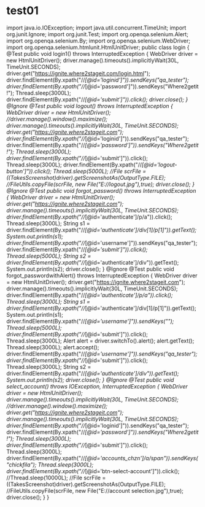 test01
======

import java.io.IOException; import java.util.concurrent.TimeUnit;  import org.junit.Ignore; import org.junit.Test; import org.openqa.selenium.Alert; import org.openqa.selenium.By; import org.openqa.selenium.WebDriver; import org.openqa.selenium.htmlunit.HtmlUnitDriver;   public class login {  	@Test 	 	public void login1() throws InterruptedException 	{ 		WebDriver driver = new HtmlUnitDriver(); 		driver.manage().timeouts().implicitlyWait(30L, TimeUnit.SECONDS); 		driver.get("https://ignite.where2stageit.com/login.html"); 		driver.findElement(By.xpath("//*[@id='loginid']")).sendKeys("qa_tester"); 		driver.findElement(By.xpath("//*[@id='password']")).sendKeys("Where2getit!"); 		Thread.sleep(3000L); 		driver.findElement(By.xpath("//*[@id='submit']")).click(); 		driver.close(); 		 	} 	@Ignore 	@Test  	public void logout() throws InterruptedException 	{ 		WebDriver driver = new HtmlUnitDriver(); 		//driver.manage().window().maximize(); 		driver.manage().timeouts().implicitlyWait(30L, TimeUnit.SECONDS); 		driver.get("https://ignite.where2stageit.com"); 		 		driver.findElement(By.xpath("//*[@id='loginid']")).sendKeys("qa_tester"); 		driver.findElement(By.xpath("//*[@id='password']")).sendKeys("Where2getit!"); 		Thread.sleep(3000L); 		driver.findElement(By.xpath("//*[@id='submit']")).click(); 		Thread.sleep(3000L); 		 		driver.findElement(By.xpath("//*[@id='logout-button']")).click(); 		Thread.sleep(5000L); 		//File scrFile = ((TakesScreenshot)driver).getScreenshotAs(OutputType.FILE); 		//FileUtils.copyFile(scrFile, new File("E://logout.jpg"),true); 		driver.close();  	} 	@Ignore 	@Test  	public void forgot_password() throws InterruptedException 	{ 		WebDriver driver = new HtmlUnitDriver(); 		driver.get("https://ignite.where2stageit.com"); 		driver.manage().timeouts().implicitlyWait(30L, TimeUnit.SECONDS); 		driver.findElement(By.xpath("//*[@id='authenticate']/p/a")).click(); 		Thread.sleep(3000L); 		String s1 = driver.findElement(By.xpath("//*[@id='authenticate']/div[1]/p[1]")).getText(); 		System.out.println(s1); 		 		driver.findElement(By.xpath("//*[@id='username']")).sendKeys("qa_tester"); 		 		driver.findElement(By.xpath("//*[@id='submit']")).click(); 		Thread.sleep(5000L); 		String s2 = driver.findElement(By.xpath("//*[@id='authenticate']/div")).getText(); 		System.out.println(s2); 		driver.close(); 		 	} 	@Ignore 	@Test  	public void forgot_passwordwithAlert() throws InterruptedException 	{ 		WebDriver driver = new HtmlUnitDriver(); 		driver.get("https://ignite.where2stageit.com"); 		driver.manage().timeouts().implicitlyWait(30L, TimeUnit.SECONDS); 		driver.findElement(By.xpath("//*[@id='authenticate']/p/a")).click(); 		Thread.sleep(3000L); 		String s1 = driver.findElement(By.xpath("//*[@id='authenticate']/div[1]/p[1]")).getText(); 		System.out.println(s1); 		 		driver.findElement(By.xpath("//*[@id='username']")).sendKeys(""); 		Thread.sleep(5000L); 		driver.findElement(By.xpath("//*[@id='submit']")).click(); 		Thread.sleep(3000L); 		 		Alert alert = driver.switchTo().alert(); 		alert.getText(); 		Thread.sleep(3000L); 		alert.accept(); 		         driver.findElement(By.xpath("//*[@id='username']")).sendKeys("qa_tester"); 		 		driver.findElement(By.xpath("//*[@id='submit']")).click(); 		Thread.sleep(3000L); 		String s2 = driver.findElement(By.xpath("//*[@id='authenticate']/div")).getText(); 		System.out.println(s2); 		driver.close();  	} 	@Ignore 	@Test  	public void select_account() throws IOException, InterruptedException 	{ 		WebDriver driver = new HtmlUnitDriver(); 		driver.manage().timeouts().implicitlyWait(30L, TimeUnit.SECONDS); 		//driver.manage().window().maximize(); 		driver.get("https://ignite.where2stageit.com"); 		driver.manage().timeouts().implicitlyWait(30L, TimeUnit.SECONDS); 		driver.findElement(By.xpath("//*[@id='loginid']")).sendKeys("qa_tester"); 		driver.findElement(By.xpath("//*[@id='password']")).sendKeys("Where2getit!"); 		Thread.sleep(3000L); 		driver.findElement(By.xpath("//*[@id='submit']")).click(); 		Thread.sleep(3000L); 		 		driver.findElement(By.xpath("//*[@id='accounts_chzn']/a/span")).sendKeys("chickfila"); 		Thread.sleep(3000L); 		driver.findElement(By.xpath("//*[@id='btn-select-account']")).click(); 		//Thread.sleep(10000L); 		 		//File scrFile = ((TakesScreenshot)driver).getScreenshotAs(OutputType.FILE); 		//FileUtils.copyFile(scrFile, new File("E://account selection.jpg"),true); 		 		driver.close();  	 	} }
